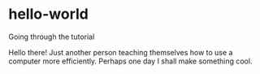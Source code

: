 # hello-world
Going through the tutorial

Hello there!
Just another person teaching themselves how to use a computer more efficiently. Perhaps one day I shall make something cool. 
